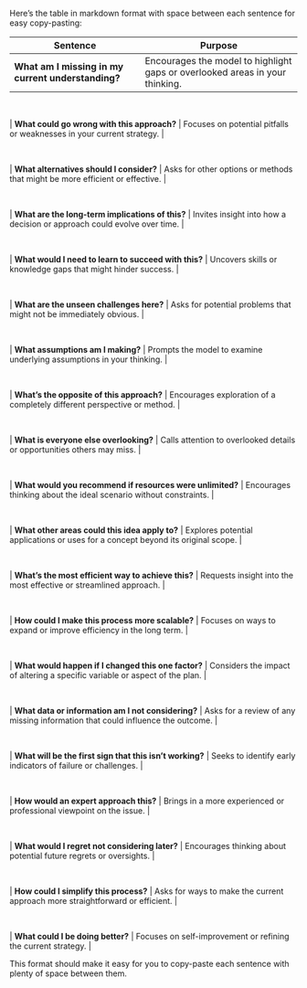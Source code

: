 Here’s the table in markdown format with space between each sentence for easy copy-pasting:

| **Sentence**                                     | **Purpose**                                                                  |
|--------------------------------------------------|------------------------------------------------------------------------------|
| **What am I missing in my current understanding?** | Encourages the model to highlight gaps or overlooked areas in your thinking.  |

&nbsp;

| **What could go wrong with this approach?**       | Focuses on potential pitfalls or weaknesses in your current strategy.        |

&nbsp;

| **What alternatives should I consider?**         | Asks for other options or methods that might be more efficient or effective. |

&nbsp;

| **What are the long-term implications of this?**  | Invites insight into how a decision or approach could evolve over time.      |

&nbsp;

| **What would I need to learn to succeed with this?** | Uncovers skills or knowledge gaps that might hinder success.               |

&nbsp;

| **What are the unseen challenges here?**         | Asks for potential problems that might not be immediately obvious.          |

&nbsp;

| **What assumptions am I making?**                | Prompts the model to examine underlying assumptions in your thinking.       |

&nbsp;

| **What’s the opposite of this approach?**        | Encourages exploration of a completely different perspective or method.     |

&nbsp;

| **What is everyone else overlooking?**           | Calls attention to overlooked details or opportunities others may miss.     |

&nbsp;

| **What would you recommend if resources were unlimited?** | Encourages thinking about the ideal scenario without constraints.        |

&nbsp;

| **What other areas could this idea apply to?**    | Explores potential applications or uses for a concept beyond its original scope. |

&nbsp;

| **What’s the most efficient way to achieve this?** | Requests insight into the most effective or streamlined approach.            |

&nbsp;

| **How could I make this process more scalable?**  | Focuses on ways to expand or improve efficiency in the long term.            |

&nbsp;

| **What would happen if I changed this one factor?** | Considers the impact of altering a specific variable or aspect of the plan. |

&nbsp;

| **What data or information am I not considering?** | Asks for a review of any missing information that could influence the outcome. |

&nbsp;

| **What will be the first sign that this isn’t working?** | Seeks to identify early indicators of failure or challenges.               |

&nbsp;

| **How would an expert approach this?**           | Brings in a more experienced or professional viewpoint on the issue.        |

&nbsp;

| **What would I regret not considering later?**   | Encourages thinking about potential future regrets or oversights.           |

&nbsp;

| **How could I simplify this process?**           | Asks for ways to make the current approach more straightforward or efficient. |

&nbsp;

| **What could I be doing better?**                | Focuses on self-improvement or refining the current strategy.                |

This format should make it easy for you to copy-paste each sentence with plenty of space between them.


